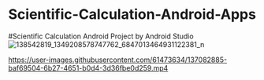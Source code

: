 # Scientific-Calculation-Android-Apps
#Scientific Calculation Android Project by Android Studio 
![138542819_1349208578747762_6847013464931122381_n](https://user-images.githubusercontent.com/61473634/137082783-f79a9135-913c-4ab1-aa01-e5652fd78756.jpg)


https://user-images.githubusercontent.com/61473634/137082885-baf69504-6b27-4651-b0d4-3d36fbe0d259.mp4




